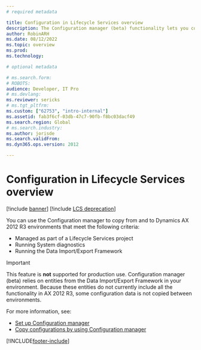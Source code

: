 ```yaml
---
# required metadata

title: Configuration in Lifecycle Services overview
description: The Configuration manager (beta) functionality lets you copy a configuration from one instance of Microsoft Dynamics AX 2012 R3 to another. 
author: RobinARH
ms.date: 08/12/2022
ms.topic: overview
ms.prod: 
ms.technology: 

# optional metadata

# ms.search.form: 
# ROBOTS: 
audience: Developer, IT Pro
# ms.devlang: 
ms.reviewer: sericks
# ms.tgt_pltfrm: 
ms.custom: ["62753", "intro-internal"]
ms.assetid: fab3f6cf-03db-47c7-90fb-f8bc03dacf49
ms.search.region: Global
# ms.search.industry: 
ms.author: jorisde
ms.search.validFrom: 
ms.dyn365.ops.version: 2012

---
```


# Configuration in Lifecycle Services overview

[!include [banner](../includes/banner.md)]
[!include [LCS deprecation](../includes/lcs-deprecation.md)]

You can use the Configuration manager to copy from and to Dynamics AX 2012 R3 environments that meet the following criteria:
-   Managed as part of a Lifecycle Services project
-   Running System diagnostics
-   Running the Data Import/Export Framework

> [!IMPORTANT]
> This feature is **not** supported for production use. Configuration manager (beta) relies on entities from the Data Import/Export Framework in your environment. Because these entities do not currently include all the functionality in AX 2012 R3, some configuration data is not copied between environments.

For more information, see:
-   [Set up Configuration manager](set-up-configuration-manager-lcs.md)
-   [Copy configurations by using Configuration manager](copy-configuration-lcs.md)







[!INCLUDE[footer-include](../../../includes/footer-banner.md)]
